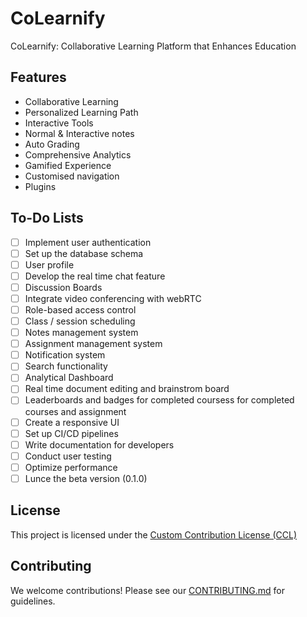 # CoLearnify
CoLearnify:  Collaborative Learning Platform that Enhances Education

## Features

- Collaborative Learning
- Personalized Learning Path
- Interactive Tools
- Normal & Interactive notes
- Auto Grading
- Comprehensive Analytics
- Gamified Experience
- Customised navigation
- Plugins

## To-Do Lists

- [ ] Implement user authentication
- [ ] Set up the database schema
- [ ] User profile
- [ ] Develop the real time chat feature
- [ ] Discussion Boards
- [ ] Integrate video conferencing with webRTC
- [ ] Role-based access control
- [ ] Class / session scheduling
- [ ] Notes management system
- [ ] Assignment management system
- [ ] Notification system
- [ ] Search functionality
- [ ] Analytical Dashboard
- [ ] Real time document editing and brainstrom board
- [ ] Leaderboards and badges for completed coursess for completed courses and assignment
- [ ] Create a responsive UI
- [ ] Set up CI/CD pipelines
- [ ] Write documentation for developers
- [ ] Conduct user testing
- [ ] Optimize performance
- [ ] Lunce the beta version (0.1.0)

## License
This project is licensed under the [Custom Contribution License (CCL)](LICENSE)

## Contributing
We welcome contributions! Please see our [CONTRIBUTING.md](CONTRIBUTING.md) for guidelines.
